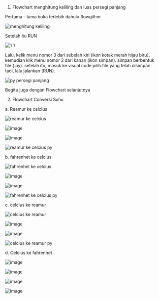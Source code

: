 1. Flowchart menghitung keliling dan luas persegi panjang

Pertama - tama buka terlebih dahulu flowgithm

![menghitung keliling ](https://user-images.githubusercontent.com/93025147/139357184-bbbc4c77-d338-4798-84e4-2200e99996f5.png)

Setelah itu RUN

![1 1](https://user-images.githubusercontent.com/93025147/139359075-b9b5de9c-7772-4dc1-afe3-e3700c99c6f0.png)

Lalu, kelik menu nomor 3 dari sebelah kiri (ikon kotak merah hijau biru), kemudian klik menu nomor 2 dari kanan (ikon simpan). simpan berbentuk file (.py).
setelah itu, masuk ke visual code pilih file yang telah disimpan tadi, lalu jalankan (RUN). 

![py persegi panjang ](https://user-images.githubusercontent.com/93025147/139357321-2aa5a2d2-c9d9-4154-985c-6de3e2a85689.png)

Begitu juga dengan Flowchart selanjutnya

2. Flowchart Conversi Suhu

a. Reamur ke celcius

![reamur ke celcius](https://user-images.githubusercontent.com/93025147/139357619-817af4d2-d226-4a7b-8e8c-717ee69764f6.png)

![image](https://user-images.githubusercontent.com/93025147/139360437-0aebb6d2-20cc-4275-b660-7562dce33031.png)

![image](https://user-images.githubusercontent.com/93025147/139360473-c4ee002d-fd4b-465d-abd2-8928cf3337d6.png)

![reamur ke celcius py](https://user-images.githubusercontent.com/93025147/139357669-10b16b9c-44f4-415f-911d-35d5ea9a63e6.png)

b. fahrenhet ke celcius

![fahrenhet ke celcius](https://user-images.githubusercontent.com/93025147/139357750-acffa2d6-dd1b-4993-a769-b30aea8e929f.png)

![image](https://user-images.githubusercontent.com/93025147/139360532-9d2c9e85-bad8-4ad8-b010-136bef3bb111.png)

![image](https://user-images.githubusercontent.com/93025147/139360572-acc9a0a7-e660-4ad9-a645-0fbde7ab8d43.png)

![fahrenhet ke celcius py](https://user-images.githubusercontent.com/93025147/139357765-27d2829c-eee6-4320-9071-5c52ecb5a7ee.png)

c. celcius ke reamur

![celcius ke reamur](https://user-images.githubusercontent.com/93025147/139357800-d2b9c0e9-76bf-47f5-bd14-274cdec21d4a.png)

![image](https://user-images.githubusercontent.com/93025147/139360633-67dd728f-39f3-4e6a-b89c-8fb299a4fbcc.png)

![image](https://user-images.githubusercontent.com/93025147/139360667-b911fd0e-28f5-46fe-9034-5ee2c8476b9e.png)

![celcius ke reamur py](https://user-images.githubusercontent.com/93025147/139357824-5daf83ab-5508-417a-80e1-7a3e08615259.png)

d. Celcius ke fahrenhet

![image](https://user-images.githubusercontent.com/93025147/139360861-91800acf-bc0e-4d7a-a448-1f4614dfd7d4.png)

![image](https://user-images.githubusercontent.com/93025147/139360918-f853670e-53d6-495d-bae0-6a9dd922cafe.png)

![image](https://user-images.githubusercontent.com/93025147/139361042-ad40ee8f-7dfb-4e9d-b052-e71757e2c4e9.png)

![image](https://user-images.githubusercontent.com/93025147/139361478-35d36124-1d12-49be-aea3-f92973b8f250.png)
